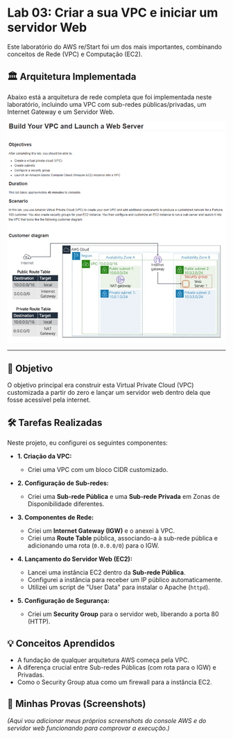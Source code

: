 # Lab 03: Criar a sua VPC e iniciar um servidor Web

Este laboratório do AWS re/Start foi um dos mais importantes, combinando conceitos de Rede (VPC) e Computação (EC2).

## 🏛️ Arquitetura Implementada

Abaixo está a arquitetura de rede completa que foi implementada neste laboratório, incluindo uma VPC com sub-redes públicas/privadas, um Internet Gateway e um Servidor Web.

![Diagrama de Arquitetura da VPC](./arquitetura-lab-vpc.png)

---

## 🎯 Objetivo
O objetivo principal era construir esta Virtual Private Cloud (VPC) customizada a partir do zero e lançar um servidor web dentro dela que fosse acessível pela internet.

## 🛠️ Tarefas Realizadas

Neste projeto, eu configurei os seguintes componentes:

* **1. Criação da VPC:**
    * Criei uma VPC com um bloco CIDR customizado.

* **2. Configuração de Sub-redes:**
    * Criei uma **Sub-rede Pública** e uma **Sub-rede Privada** em Zonas de Disponibilidade diferentes.

* **3. Componentes de Rede:**
    * Criei um **Internet Gateway (IGW)** e o anexei à VPC.
    * Criei uma **Route Table** pública, associando-a à sub-rede pública e adicionando uma rota (`0.0.0.0/0`) para o IGW.

* **4. Lançamento do Servidor Web (EC2):**
    * Lancei uma instância EC2 dentro da **Sub-rede Pública**.
    * Configurei a instância para receber um IP público automaticamente.
    * Utilizei um script de "User Data" para instalar o Apache (`httpd`).

* **5. Configuração de Segurança:**
    * Criei um **Security Group** para o servidor web, liberando a porta 80 (HTTP).

## 💡 Conceitos Aprendidos
- A fundação de qualquer arquitetura AWS começa pela VPC.
- A diferença crucial entre Sub-redes Públicas (com rota para o IGW) e Privadas.
- Como o Security Group atua como um firewall para a instância EC2.

## 📸 Minhas Provas (Screenshots)

*(Aqui vou adicionar meus próprios screenshots do console AWS e do servidor web funcionando para comprovar a execução.)*
